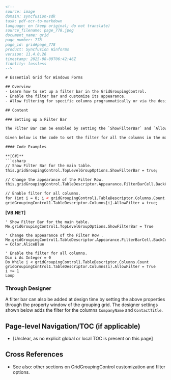 ```html
<!-- 
source: image
domain: syncfusion-sdk
task: pdf-ocr-to-markdown
language: en (keep original; do not translate)
source_filename: page_778.jpeg
document_name: grid
page_number: 778
page_id: grid#page_778
product: Syncfusion Winforms
version: 11.4.0.26
timestamp: 2025-08-09T06:42:46Z
fidelity: lossless
-->

# Essential Grid for Windows Forms

## Overview
- Learn how to set up a filter bar in the GridGroupingControl.
- Enable the filter bar and customize its appearance.
- Allow filtering for specific columns programmatically or via the designer.

## Content

### Setting up a Filter Bar

The Filter Bar can be enabled by setting the `ShowFilterBar` and `AllowFilter` properties to `true`. The `AllowFilter` property can be set for the columns that require filter options.

Given below is the code to set the filter for all the columns in the main table.

#### Code Examples

**[C#]**
```csharp
// Show Filter Bar for the main table.
this.gridGroupingControl.TopLevelGroupOptions.ShowFilterBar = true;

// Change the appearance of the Filter Row.
this.gridGroupingControl.TableDescriptor.Appearance.FilterBarCell.BackColor = Color.Cornsilk;

// Enable filter for all columns.
for (int i = 0; i < gridGroupingControl1.TableDescriptor.Columns.Count; i++)
gridGroupingControl1.TableDescriptor.Columns[i].AllowFilter = true;
```

**[VB.NET]**
```vbnet
' Show Filter Bar for the main table.
Me.gridGroupingControl1.TopLevelGroupOptions.ShowFilterBar = True

' Change the appearance of the Filter Row .
Me.gridGroupingControl1.TableDescriptor.Appearance.FilterBarCell.BackColor = Color.AliceBlue

' Enable the filter for all columns.
Dim i As Integer = 0
Do While i < gridGroupingControl1.TableDescriptor.Columns.Count
gridGroupingControl1.TableDescriptor.Columns(i).AllowFilter = True
i += 1
Loop
```

### Through Designer

A filter bar can also be added at design time by setting the above properties through the property window of the grouping grid. The designer settings shown below adds the filter for the columns `CompanyName` and `ContactTitle`.

## Page-level Navigation/TOC (if applicable)
- [Unclear, as no explicit global or local TOC is present on this page]

## Cross References
- See also: other sections on GridGroupingControl customization and filter options.

<!-- tags: [Syncfusion Winforms, GridGroupingControl, FilterBar, AllowFilter] keywords: [Grid, Filter, Designer, Appearance, Column, Customization] -->
```
